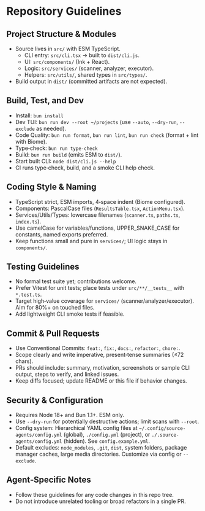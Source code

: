 # Repository Guidelines

## Project Structure & Modules

- Source lives in `src/` with ESM TypeScript.
  - CLI entry: `src/cli.tsx` → built to `dist/cli.js`.
  - UI: `src/components/` (Ink + React).
  - Logic: `src/services/` (scanner, analyzer, executor).
  - Helpers: `src/utils/`, shared types in `src/types/`.
- Build output in `dist/` (committed artifacts are not expected).

## Build, Test, and Dev

- Install: `bun install`
- Dev TUI: `bun run dev --root ~/projects` (use `--auto`, `--dry-run`, `--exclude` as needed).
- Code Quality: `bun run format`, `bun run lint`, `bun run check` (format + lint with Biome).
- Type‑check: `bun run type-check`
- Build: `bun run build` (emits ESM to `dist/`).
- Start built CLI: `node dist/cli.js --help`
- CI runs type‑check, build, and a smoke CLI help check.

## Coding Style & Naming

- TypeScript strict, ESM imports, 4‑space indent (Biome configured).
- Components: PascalCase files (`ResultsTable.tsx`, `ActionMenu.tsx`).
- Services/Utils/Types: lowercase filenames (`scanner.ts`, `paths.ts`, `index.ts`).
- Use camelCase for variables/functions, UPPER_SNAKE_CASE for constants, named exports preferred.
- Keep functions small and pure in `services/`; UI logic stays in `components/`.

## Testing Guidelines

- No formal test suite yet; contributions welcome.
- Prefer Vitest for unit tests; place tests under `src/**/__tests__` with `*.test.ts`.
- Target high‑value coverage for `services/` (scanner/analyzer/executor). Aim for 80%+ on touched files.
- Add lightweight CLI smoke tests if feasible.

## Commit & Pull Requests

- Use Conventional Commits: `feat:`, `fix:`, `docs:`, `refactor:`, `chore:`.
- Scope clearly and write imperative, present‑tense summaries (≤72 chars).
- PRs should include: summary, motivation, screenshots or sample CLI output, steps to verify, and linked issues.
- Keep diffs focused; update README or this file if behavior changes.

## Security & Configuration

- Requires Node 18+ and Bun 1.1+. ESM only.
- Use `--dry-run` for potentially destructive actions; limit scans with `--root`.
- Config system: Hierarchical YAML config files at `~/.config/source-agents/config.yml` (global), `./config.yml` (project), or `./.source-agents/config.yml` (hidden). See `config.example.yml`.
- Default excludes: `node_modules`, `.git`, `dist`, system folders, package manager caches, large media directories. Customize via config or `--exclude`.

## Agent‑Specific Notes

- Follow these guidelines for any code changes in this repo tree.
- Do not introduce unrelated tooling or broad refactors in a single PR.
